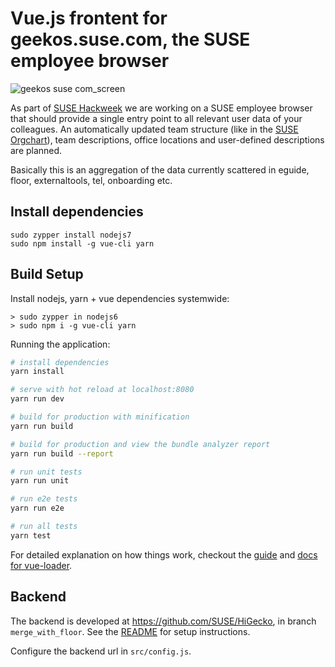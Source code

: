 # Vue.js frontent for geekos.suse.com, the SUSE employee browser

![geekos suse com_screen](https://user-images.githubusercontent.com/582520/32779742-2cfd47a6-c93f-11e7-937a-feef874afcba.jpg)

As part of [SUSE Hackweek](https://hackweek.suse.com/16/projects/teams-dot-suse-dot-com-onboarding-and-floor) we are working on a SUSE employee browser that should provide a single entry point to all relevant user data of your colleagues. An automatically updated team structure (like in the [SUSE Orgchart](https://w3.suse.de/%7Emreichel/SUSE_Engineering_OrgChart.pdf)), team descriptions, office locations and user-defined descriptions are planned.

Basically this is an aggregation of the data currently scattered in eguide, floor, externaltools, tel, onboarding etc.

## Install dependencies

```
sudo zypper install nodejs7
sudo npm install -g vue-cli yarn
```


## Build Setup

Install nodejs, yarn + vue dependencies systemwide:
```
> sudo zypper in nodejs6
> sudo npm i -g vue-cli yarn
```

Running the application:
``` bash
# install dependencies
yarn install

# serve with hot reload at localhost:8080
yarn run dev

# build for production with minification
yarn run build

# build for production and view the bundle analyzer report
yarn run build --report

# run unit tests
yarn run unit

# run e2e tests
yarn run e2e

# run all tests
yarn test
```

For detailed explanation on how things work, checkout the [guide](http://vuejs-templates.github.io/webpack/) and [docs for vue-loader](http://vuejs.github.io/vue-loader).


## Backend

The backend is developed at https://github.com/SUSE/HiGecko, in branch `merge_with_floor`. See the [README](https://github.com/SUSE/HiGecko/blob/merge_with_floor/README.md) for setup instructions.

Configure the backend url in `src/config.js`.
